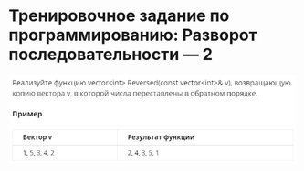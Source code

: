 # Тренировочное задание по программированию: Разворот последовательности — 2
![image](./../../assets/023.jpg)
